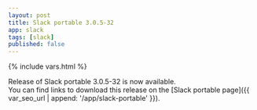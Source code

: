 ```yaml
---
layout: post
title: Slack portable 3.0.5-32
app: slack
tags: [slack]
published: false
---
```

{% include vars.html %}

Release of Slack portable 3.0.5-32 is now available.<br />
You can find links to download this release on the [Slack portable page]({{ var_seo_url | append: '/app/slack-portable' }}).
